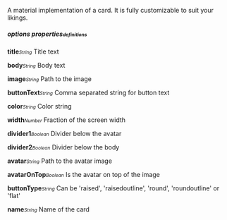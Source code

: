 A material implementation of a card. It is fully customizable to suit your likings.<h5>options properties<i style='font-size: 75%;'>definitions</i></h5><p> <b>title</b><i style='font-size: 75%;'>String</i> Title text</p><p> <b>body</b><i style='font-size: 75%;'>String</i> Body text</p><p> <b>image</b><i style='font-size: 75%;'>String</i> Path to the image</p><p> <b>buttonText</b><i style='font-size: 75%;'>String</i> Comma separated string for button text</p><p> <b>color</b><i style='font-size: 75%;'>String</i> Color string</p><p> <b>width</b><i style='font-size: 75%;'>Number</i> Fraction of the screen width</p><p> <b>divider1</b><i style='font-size: 75%;'>Boolean</i> Divider below the avatar</p><p> <b>divider2</b><i style='font-size: 75%;'>Boolean</i> Divider below the body</p><p> <b>avatar</b><i style='font-size: 75%;'>String</i> Path to the avatar image</p><p> <b>avatarOnTop</b><i style='font-size: 75%;'>Boolean</i> Is the avatar on top of the image </p><p> <b>buttonType</b><i style='font-size: 75%;'>String</i> Can be 'raised', 'raisedoutline', 'round', 'roundoutline' or 'flat'</p><p> <b>name</b><i style='font-size: 75%;'>String</i> Name of the card</p>
